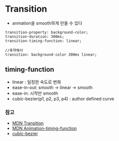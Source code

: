 # Transition
- anmation을 smooth하게 만들 수 있다
```
transition-property: background-color;
transition-duration: 300ms;
transition-timing-function: linear;

//축약해서
transition: background-color 300ms linear;
```
## timing-function
- linear : 일정한 속도로 변화
- ease-in-out: smooth -> linear -> smooth
- ease-in: 시작만 smooth
- cubic-bezier(p1, p2, p3, p4) : author defined curve

### 참고
- [MDN Transition](https://developer.mozilla.org/en-US/docs/Web/CSS/transition)
- [MDN Animation-timing-function](https://developer.mozilla.org/en-US/docs/Web/CSS/animation-timing-function)
- [cubic-bezier](https://cubic-bezier.com/#.17,.67,.83,.67)